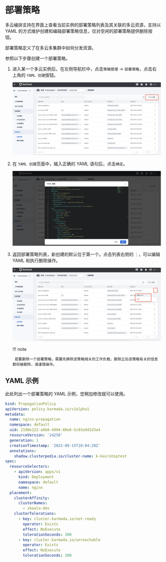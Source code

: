 # 部署策略

多云编排支持在界面上查看当前实例的部署策略列表及其关联的多云资源，支持以 YAML 的方式维护创建和编辑部署策略信息，仅对空闲的部署策略提供删除按钮。

部署策略定义了在多云多集群中如何分发资源。

参照以下步骤创建一个部署策略。

1. 进入某一个多云实例后，在左侧导航栏中，点击`策略管理` -> `部署策略`，点击右上角的 `YAML 创建`按钮。

    ![点击按钮](../images/deploy01.png)

2. 在 `YAML 创建`页面中，输入正确的 YAML 语句后，点击`确定`。

    ![输入 yaml 后确定](../images/deploy02.png)

3. 返回部署策略列表，新创建的默认位于第一个。点击列表右侧的 `⋮`，可以编辑 YAML 和执行删除操作。

    ![其他操作](../images/deploy03.png)

    !!! note

        若要删除一个部署策略，需要先移除该策略相关的工作负载，删除之后该策略有关的信息都将被删除，请谨慎操作。

## YAML 示例

此处列出一个部署策略的 YAML 示例，您稍加修改就可以使用。

```yaml title="YAML example"
kind: PropagationPolicy
apiVersion: policy.karmada.io/v1alpha1
metadata:
  name: nginx-propagation
  namespace: default
  uid: 2190e122-a6b0-4994-80e6-5c03a9d1d3a4
  resourceVersion: '24258'
  generation: 1
  creationTimestamp: '2022-09-15T10:04:20Z'
  annotations:
    shadow.clusterpedia.io/cluster-name: k-kairshiptest
spec:
  resourceSelectors:
    - apiVersion: apps/v1
      kind: Deployment
      namespace: default
      name: nginx
  placement:
    clusterAffinity:
      clusterNames:
        - skoala-dev
    clusterTolerations:
      - key: cluster.karmada.io/not-ready
        operator: Exists
        effect: NoExecute
        tolerationSeconds: 300
      - key: cluster.karmada.io/unreachable
        operator: Exists
        effect: NoExecute
        tolerationSeconds: 300
```
